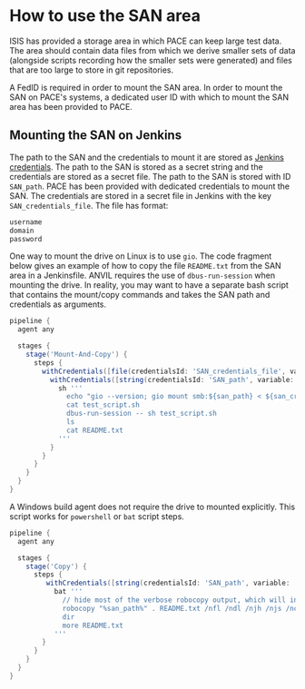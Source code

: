 # How to use the SAN area

ISIS has provided a storage area in which PACE can keep large test data. The
area should contain data files from which we derive smaller sets of data
(alongside scripts recording how the smaller sets were generated) and files
that are too large to store in git repositories.

A FedID is required in order to mount the SAN area. In order to mount the SAN
on PACE's systems, a dedicated user ID with which to mount the SAN area has
been provided to PACE.

## Mounting the SAN on Jenkins

The path to the SAN and the credentials to mount it are stored as [Jenkins
credentials](https://www.jenkins.io/doc/book/using/using-credentials/).
The path to the SAN is stored as a secret string and the credentials are stored
as a secret file. The path to the SAN is stored with ID `SAN_path`.
PACE has been provided with dedicated credentials to mount the SAN.
The credentials are stored in a secret file in Jenkins with the key
`SAN_credentials_file`.
The file has format:

```txt
username
domain
password
```

One way to mount the drive on Linux is to use `gio`. The code fragment below
gives an example of how to copy the file `README.txt` from the SAN area in a
Jenkinsfile. ANVIL requires the use of `dbus-run-session` when mounting the
drive. In reality, you may want to have a separate bash script that contains
the mount/copy commands and takes the SAN path and credentials as arguments.

```groovy
pipeline {
  agent any

  stages {
    stage('Mount-And-Copy') {
      steps {
        withCredentials([file(credentialsId: 'SAN_credentials_file', variable: 'san_credentials')]) {
          withCredentials([string(credentialsId: 'SAN_path', variable: 'san_path')]) {
            sh '''
              echo "gio --version; gio mount smb:${san_path} < ${san_credentials}; gio copy smb:${san_path}/README.txt . -p" > test_script.sh
              cat test_script.sh
              dbus-run-session -- sh test_script.sh
              ls
              cat README.txt
            '''
          }
        }
      }
    }
  }
}
```
A Windows build agent does not require the drive to mounted explicitly. This script works for `powershell` or `bat` script steps.

```groovy
pipeline {
  agent any

  stages {
    stage('Copy') {
      steps {
         withCredentials([string(credentialsId: 'SAN_path', variable: 'san_path')]) {
           bat '''
             // hide most of the verbose robocopy output, which will include the secret path
             robocopy "%san_path%" . README.txt /nfl /ndl /njh /njs /nc /np
             dir
             more README.txt
           '''
        }
      }
    }
  }
}
```